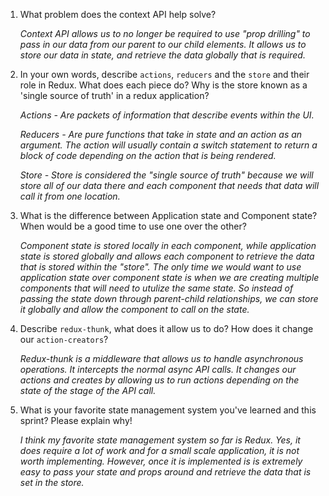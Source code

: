 1. What problem does the context API help solve?

   _Context API allows us to no longer be required to use "prop drilling" to pass in our data from our parent to our child elements. It allows us to store our data in state, and retrieve the data globally that is required._

2. In your own words, describe `actions`, `reducers` and the `store` and their role in Redux. What does each piece do? Why is the store known as a 'single source of truth' in a redux application?

   _Actions - Are packets of information that describe events within the UI._

   _Reducers - Are pure functions that take in state and an action as an argument. The action will usually contain a switch statement to return a block of code depending on the action that is being rendered._

   _Store - Store is considered the "single source of truth" because we will store all of our data there and each component that needs that data will call it from one location._

3. What is the difference between Application state and Component state? When would be a good time to use one over the other?

   _Component state is stored locally in each component, while application state is stored globally and allows each component to retrieve the data that is stored within the "store". The only time we would want to use application state over component state is when we are creating multiple components that will need to utulize the same state. So instead of passing the state down through parent-child relationships, we can store it globally and allow the component to call on the state._

4. Describe `redux-thunk`, what does it allow us to do? How does it change our `action-creators`?

   _Redux-thunk is a middleware that allows us to handle asynchronous operations. It intercepts the normal async API calls. It changes our actions and creates by allowing us to run actions depending on the state of the stage of the API call._

5. What is your favorite state management system you've learned and this sprint? Please explain why!

   _I think my favorite state management system so far is Redux. Yes, it does require a lot of work and for a small scale application, it is not worth implementing. However, once it is implemented is is extremely easy to pass your state and props around and retrieve the data that is set in the store._
